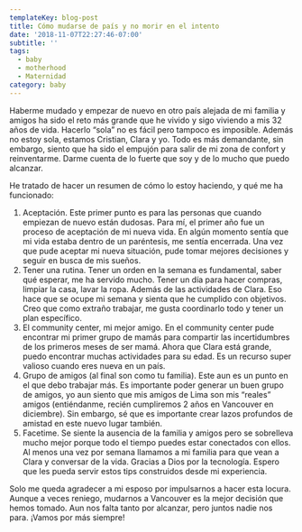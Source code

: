 ```yaml
---
templateKey: blog-post
title: Cómo mudarse de país y no morir en el intento
date: '2018-11-07T22:27:46-07:00'
subtitle: ''
tags:
  - baby
  - motherhood
  - Maternidad
category: baby
---
```

Haberme mudado y empezar de nuevo en otro país alejada de mi familia y amigos ha sido el reto más grande que he vivido y sigo viviendo a mis 32 años de vida. Hacerlo “sola” no es fácil pero tampoco es imposible. Además no estoy sola, estamos Cristian, Clara y yo. Todo es más demandante, sin embargo, siento que ha sido el empujón para salir de mi zona de confort y reinventarme. Darme cuenta de lo fuerte que soy y de lo mucho que puedo alcanzar.

He tratado de hacer un resumen de cómo lo estoy haciendo, y qué me ha funcionado:

1. Aceptación. Este primer punto es para las personas que cuando empiezan de nuevo están dudosas. Para mí, el primer año fue un proceso de aceptación de mi nueva vida. En algún momento sentía que mi vida estaba dentro de un paréntesis, me sentía encerrada. Una vez que pude aceptar mi nueva situación, pude tomar mejores decisiones y seguir en busca de mis sueños.
2. Tener una rutina. Tener un orden en la semana es fundamental, saber qué esperar, me ha servido mucho. Tener un día para hacer compras, limpiar la casa, lavar la ropa. Además de las actividades de Clara. Eso hace que se ocupe mi semana y sienta que he cumplido con objetivos. Creo que como extraño trabajar, me gusta coordinarlo todo y tener un plan específico.
3. El community center, mi mejor amigo. En el community center pude encontrar mi primer grupo de mamás para compartir las incertidumbres de los primeros meses de ser mamá. Ahora que Clara está grande, puedo encontrar muchas actividades para su edad. Es un recurso super valioso cuando eres nueva en un país.
4. Grupo de amigos (al final son como tu familia). Este aun es un punto en el que debo trabajar más. Es importante poder generar un buen grupo de amigos, yo aun siento que mis amigos de Lima son mis “reales” amigos (entiéndanme, recién cumpliremos 2 años en Vancouver en diciembre). Sin embargo, sé que es importante crear lazos profundos de amistad en este nuevo lugar también.
5. Facetime. Se siente la ausencia de la familia y amigos pero se sobrelleva mucho mejor porque todo el tiempo puedes estar conectados con ellos. Al menos una vez por semana llamamos a mi familia para que vean a Clara y conversar de la vida. Gracias a Dios por la tecnología.
Espero que les pueda servir estos tips construidos desde mi experiencia.

Solo me queda agradecer a mi esposo por impulsarnos a hacer esta locura. Aunque a veces reniego, mudarnos a Vancouver es la mejor decisión que hemos tomado. Aun nos falta tanto por alcanzar, pero juntos nadie nos para. ¡Vamos por más siempre!
